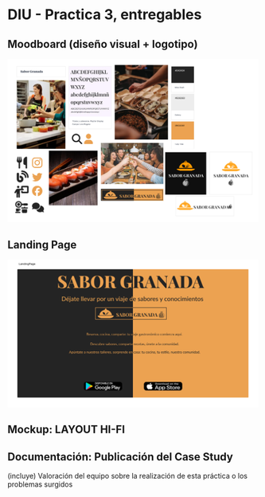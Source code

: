 # DIU - Practica 3, entregables

## Moodboard (diseño visual + logotipo)   

![MoodBoard](MoodBoard.png)

## Landing Page

![Landing_Page](LandingPage.png)

## Mockup: LAYOUT HI-FI


## Documentación: Publicación del Case Study


(incluye) Valoración del equipo sobre la realización de esta práctica o los problemas surgidos
 
